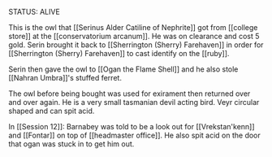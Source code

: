 STATUS: ALIVE

This is the owl that [[Serinus Alder Catiline of Nephrite]] got from [[college store]] at the [[conservatorium arcanum]]. He was on clearance and cost 5 gold. Serin brought it back to [[Sherrington (Sherry) Farehaven]] in order for [[Sherrington (Sherry) Farehaven]] to cast identify on the [[ruby]]. 

Serin then gave the owl to [[Ogan the Flame Shell]] and he also stole [[Nahran Umbra]]'s stuffed ferret. 

The owl before being bought was used for exirament then returned over and over again. He is a very small tasmanian devil acting bird. Veyr circular shaped and can spit acid.

In [[Session 12]]:
Barnabey was told to be a look out for [[Vrekstan'kenn]] and [[Fontar]] on top of [[headmaster office]].
He also spit acid on the door that ogan was stuck in to get him out. 